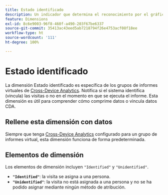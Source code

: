 ```yaml
---
title: Estado identificado
description: Un indicador que determina el reconocimiento por el gráfico del dispositivo.
feature: Dimensions
exl-id: 8c6e9003-96f8-460f-a490-203f67be6337
source-git-commit: 35413ac43eed5ab7218794f26e4753acf08f18ee
workflow-type: ht
source-wordcount: '111'
ht-degree: 100%

---
```


# Estado identificado

La dimensión Estado identificado es específica de los grupos de informes virtuales de [Cross-Device Analytics](../cda/overview.md). Notifica si el sistema identifica (vincula) las visitas o no en el momento en que se ejecuta el informe. Esta dimensión es útil para comprender cómo comprime datos o vincula datos CDA.

## Rellene esta dimensión con datos

Siempre que tenga [Cross-Device Analytics](../cda/overview.md) configurado para un grupo de informes virtual, esta dimensión funciona de forma predeterminada.

## Elementos de dimensión

Los elementos de dimensión incluyen `"Identified"` y `"Unidentified"`.

* **`"Identified"`**: la visita se asigna a una persona.
* **`"Unidentified"`**: la visita no está asignada a una persona y no se ha podido asignar mediante ningún método de atribución.
